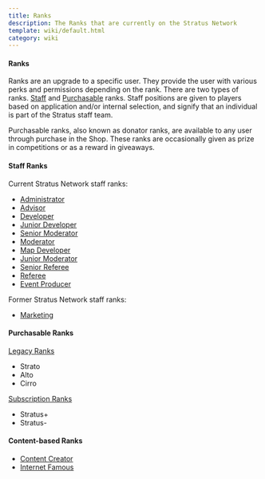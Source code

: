 ```yaml
---
title: Ranks
description: The Ranks that are currently on the Stratus Network
template: wiki/default.html
category: wiki
---
```


#### Ranks

Ranks are an upgrade to a specific user. They provide the user with various perks and permissions depending on the rank. There are two types of ranks. [Staff](http://stratus.network/staff) and [Purchasable](https://stratusnetwork.buycraft.net/) ranks. Staff positions are given to players based on application and/or internal selection, and signify that an individual is part of the Stratus staff team.

Purchasable ranks, also known as donator ranks, are available to any user through purchase in the Shop. These ranks are occasionally given as prize in competitions or as a reward in giveaways.

#### Staff Ranks

Current Stratus Network staff ranks:
- [Administrator](ranks/administrator)
- [Advisor](ranks/advisor)
- [Developer](ranks/developer)
- [Junior Developer](ranks/juniordeveloper)
- [Senior Moderator](ranks/seniormoderator)
- [Moderator](ranks/moderator)
- [Map Developer](ranks/mapdeveloper)
- [Junior Moderator](ranks/juniormoderator)
- [Senior Referee](ranks/seniorref)
- [Referee](ranks/referee)
- [Event Producer](ranks/eventproducer)

Former Stratus Network staff ranks:
- [Marketing](ranks/marketing)

#### Purchasable Ranks

[Legacy Ranks](ranks/legacyranks)
- Strato
- Alto
- Cirro

[Subscription Ranks](ranks/subscriptionranks)
- Stratus+
- Stratus-

#### Content-based Ranks

- [Content Creator](ranks/contentcreator)
- [Internet Famous](ranks/internetfamous)
